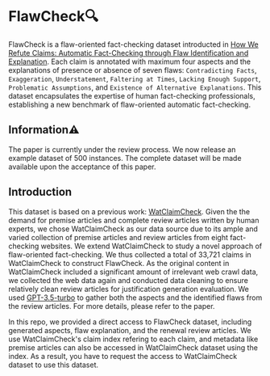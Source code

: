 # FlawCheck🔍
FlawCheck is a flaw-oriented fact-checking dataset introducted in [How We Refute Claims: Automatic Fact-Checking through Flaw Identification and Explanation]().
Each claim is annotated with maximum four aspects and the explanations of presence or absence of seven flaws: ``Contradicting Facts``, ``Exaggeration``, ``Understatement``, ``Faltering at Times``, ``Lacking Enough Support``, ``Problematic Assumptions``, and ``Existence of Alternative Explanations``.
This dataset encapsulates the expertise of human fact-checking professionals, establishing a new benchmark of flaw-oriented automatic fact-checking. 

## Information⚠️
The paper is currently under the review process.
We now release an example dataset of 500 instances.
The complete dataset will be made available upon the acceptance of this paper.

## Introduction
This dataset is based on a previous work: [WatClaimCheck](https://github.com/nxii/WatClaimCheck).
Given the the demand for premise articles and complete review articles written by human experts, we chose WatClaimCheck as our data source due to its ample and varied collection of premise articles and review articles from eight fact-checking websites. 
We extend WatClaimCheck to study a novel approach of flaw-oriented fact-checking.
We thus collected a total of 33,721 claims in WatClaimCheck to construct FlawCheck.
As the original content in WatClaimCheck included a significant amount of irrelevant web crawl data, we collected the web data again and conducted data cleaning to ensure relatively clean review articles for justification generation evaluation.
We used [GPT-3.5-turbo](https://platform.openai.com/docs/models/gpt-3-5) to gather both the aspects and the identified flaws from the review articles.
For more details, please refer to the paper.

In this repo, we provided a direct access to FlawCheck dataset, including generated aspects, flaw explanation, and the renewal review articles.
We use WatClaimCheck's claim index refering to each claim, and metadata like premise articles can also be accessed in WatClaimCheck dataset using the index.
As a result, you have to request the access to WatClaimCheck dataset to use this dataset.
